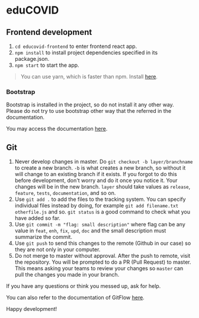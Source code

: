 # eduCOVID


## Frontend development

1. `cd educovid-frontend` to enter frontend react app.
2. `npm install` to install project dependencies specified in its package.json.
3. `npm start` to start the app.

> You can use yarn, which is faster than npm. Install [here](https://classic.yarnpkg.com/en/docs/install/#debian-stable).

### Bootstrap

Bootstrap is installed in the project, so do not install it any other way.  
Please do not try to use bootstrap other way that the referred in the
documentation.  

You may access the documentation [here](https://react-bootstrap.github.io/components/).

## Git

1. Never develop changes in master. Do `git checkout -b layer/branchname` to
create a new branch. `-b` is what creates a new branch, so without it will
change to an existing branch if it exists. If you forgot to do this before
development, don't worry and do it once you notice it. Your changes will be in the new
branch. `layer` should take values as `release`, `feature`, `tests`,
`documentation`, and so on.
2. Use `git add .` to add the files to the tracking system. You can specify
individual files instead by doing, for example `git add filename.txt
otherfile.js` and so. `git status` is a good command to check what you have
added so far.
3. Use `git commit -m "flag: small description"` where flag can be any value in
`feat`, `enh`, `fix`, `upd`, `doc` and the small description must summarize the
commit.
4. Use `git push` to send this changes to the remote (Github in our case) so
they are not only in your computer.
5. Do not merge to master without approval. After the push to remote, visit the
repository. You will be prompted to do a PR (Pull Request) to master. This means
asking your teams to review your changes so `master` can pull the changes you
made in your branch.

If you have any questions or think you messed up, ask for help.

You can also refer to the documentation of GitFlow [here](https://www.atlassian.com/git/tutorials/comparing-workflows/gitflow-workflow).

Happy development!
